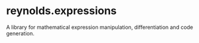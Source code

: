 reynolds.expressions
====================

A library for mathematical expression manipulation, differentiation and code generation.
